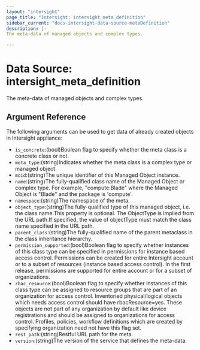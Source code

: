 ```yaml
---
layout: "intersight"
page_title: "Intersight: intersight_meta_definition"
sidebar_current: "docs-intersight-data-source-metaDefinition"
description: |-
The meta-data of managed objects and complex types.

---
```


# Data Source: intersight_meta_definition
The meta-data of managed objects and complex types.

## Argument Reference
The following arguments can be used to get data of already created objects in Intersight appliance:
* `is_concrete`:(bool)Boolean flag to specify whether the meta class is a concrete class or not.
* `meta_type`:(string)Indicates whether the meta class is a complex type or managed object.
* `moid`:(string)The unique identifier of this Managed Object instance.
* `name`:(string)The fully-qualified class name of the Managed Object or complex type. For example, \"compute:Blade\" where the Managed Object is \"Blade\" and the package is 'compute'.
* `namespace`:(string)The namespace of the meta.
* `object_type`:(string)The fully-qualified type of this managed object, i.e. the class name.This property is optional. The ObjectType is implied from the URL path.If specified, the value of objectType must match the class name specified in the URL path.
* `parent_class`:(string)The fully-qualified name of the parent metaclass in the class inheritance hierarchy.
* `permission_supported`:(bool)Boolean flag to specify whether instances of this class type can be specified in permissions for instance based access control. Permissions can be created for entire Intersight account or to a subset of resources (instance based access control). In the first release, permissions are supported for entire account or for a subset of organizations.
* `rbac_resource`:(bool)Boolean flag to specify whether instances of this class type can be assigned to resource groups that are part of an organization for access control. Inventoried physical/logical objects which needs access control should have rbacResource=yes. These objects are not part of any organization by default like device registrations and should be assigned to organizations for access control. Profiles, policies, workflow definitions which are created by specifying organization need not have this flag set.
* `rest_path`:(string)Restful URL path for the meta.
* `version`:(string)The version of the service that defines the meta-data.
